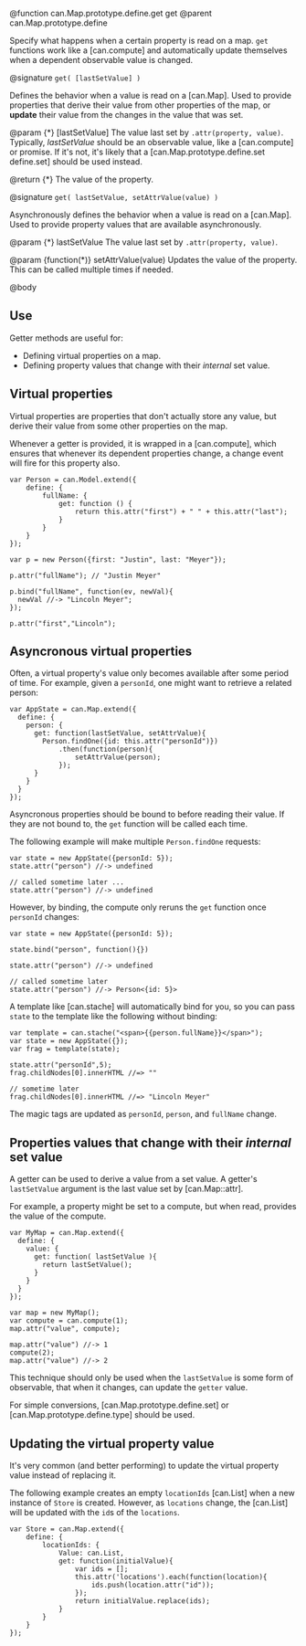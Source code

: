 @function can.Map.prototype.define.get get
@parent can.Map.prototype.define

Specify what happens when a certain property is read on a map. `get` functions
work like a [can.compute] and automatically update themselves when a dependent
observable value is changed.


@signature `get( [lastSetValue] )`

  Defines the behavior when a value is read on a [can.Map]. Used to provide properties that derive their value from 
  other properties of the map, or __update__ their value from 
  the changes in the value that was set. 

  @param {*} [lastSetValue] The value last set by `.attr(property, value)`.  Typically, _lastSetValue_ 
  should be an observable value, like a [can.compute] or promise. If it's not, it's likely 
  that a [can.Map.prototype.define.set define.set] should be used instead.

  @return {*} The value of the property.

@signature `get( lastSetValue, setAttrValue(value) )`

  Asynchronously defines the behavior when a value is read on a [can.Map]. Used to provide property values that
  are available asynchronously. 

  @param {*} lastSetValue The value last set by `.attr(property, value)`.
  
  @param {function(*)} setAttrValue(value) Updates the value of the property. This can be called
  multiple times if needed.
   
@body

## Use

Getter methods are useful for:

 - Defining virtual properties on a map.
 - Defining property values that change with their _internal_ set value. 
 
## Virtual properties


Virtual properties are properties that don't actually store any value, but derive their value 
from some other properties on the map.

Whenever a getter is provided, it is wrapped in a [can.compute], which ensures 
that whenever its dependent properties change, a change event will fire for this property also.

```
var Person = can.Model.extend({
	define: {
		fullName: {
			get: function () {
				return this.attr("first") + " " + this.attr("last");
			}
		}
	}
});

var p = new Person({first: "Justin", last: "Meyer"});

p.attr("fullName"); // "Justin Meyer"

p.bind("fullName", function(ev, newVal){
  newVal //-> "Lincoln Meyer";
});

p.attr("first","Lincoln");
```

## Asyncronous virtual properties

Often, a virtual property's value only becomes available after some period of time.  For example,
given a `personId`, one might want to retrieve a related person:

```
var AppState = can.Map.extend({
  define: {
    person: {
      get: function(lastSetValue, setAttrValue){
        Person.findOne({id: this.attr("personId")})
        	.then(function(person){
        		setAttrValue(person);
        	});
      }
    }
  }
});
```

Asyncronous properties should be bound to before reading their value.  If 
they are not bound to, the `get` function will be called each time.

The following example will make multiple `Person.findOne` requests: 

```
var state = new AppState({personId: 5});
state.attr("person") //-> undefined

// called sometime later ...
state.attr("person") //-> undefined
```

However, by binding, the compute only reruns the `get` function once `personId` changes:

```
var state = new AppState({personId: 5});

state.bind("person", function(){})

state.attr("person") //-> undefined

// called sometime later
state.attr("person") //-> Person<{id: 5}>
```

A template like [can.stache] will automatically bind for you, so you can pass
`state` to the template like the following without binding:

```
var template = can.stache("<span>{{person.fullName}}</span>");
var state = new AppState({});
var frag = template(state);

state.attr("personId",5);
frag.childNodes[0].innerHTML //=> ""

// sometime later
frag.childNodes[0].innerHTML //=> "Lincoln Meyer"

```

The magic tags are updated as `personId`, `person`, and `fullName` change.


## Properties values that change with their _internal_ set value 

A getter can be used to derive a value from a set value. A getter's
`lastSetValue` argument is the last value set by [can.Map::attr]. 

For example, a property might be set to a compute, but when read, provides the value
of the compute.

```
var MyMap = can.Map.extend({
  define: {
    value: {
      get: function( lastSetValue ){
        return lastSetValue();
      }
    }
  }
});

var map = new MyMap();
var compute = can.compute(1);
map.attr("value", compute);

map.attr("value") //-> 1
compute(2);
map.attr("value") //-> 2
```

This technique should only be used when the `lastSetValue` is some form of
observable, that when it changes, can update the `getter` value.

For simple conversions, [can.Map.prototype.define.set] or [can.Map.prototype.define.type] should be used.

## Updating the virtual property value

It's very common (and better performing) to update the virtual property value 
instead of replacing it. 

The following example creates an empty `locationIds` [can.List] when a new
instance of `Store` is created.  However, as `locations` change,
the [can.List] will be updated with the `id`s of the `locations`.


```
var Store = can.Map.extend({
	define: {
		locationIds: {
			Value: can.List,
			get: function(initialValue){
				var ids = [];
				this.attr('locations').each(function(location){
					ids.push(location.attr("id"));
				});
				return initialValue.replace(ids);
			}
		}
	}
});
```
